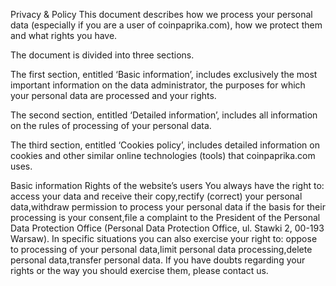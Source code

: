 Privacy & Policy
This document describes how we process your personal data (especially if you are a user of coinpaprika.com), how we protect them and what rights you have.

The document is divided into three sections.

The first section, entitled ‘Basic information’, includes exclusively the most important information on the data administrator, the purposes for which your personal data are processed and your rights.

The second section, entitled ‘Detailed information’, includes all information on the rules of processing of your personal data.

The third section, entitled ‘Cookies policy’, includes detailed information on cookies and other similar online technologies (tools) that coinpaprika.com uses.

Basic information
Rights of the website’s users
You always have the right to:
access your data and receive their copy,rectify (correct) your personal data,withdraw permission to process your personal data if the basis for their processing is your consent,file a complaint to the President of the Personal Data Protection Office (Personal Data Protection Office, ul. Stawki 2, 00-193 Warsaw).
In specific situations you can also exercise your right to:
oppose to processing of your personal data,limit personal data processing,delete personal data,transfer personal data.
If you have doubts regarding your rights or the way you should exercise them, please contact us.
